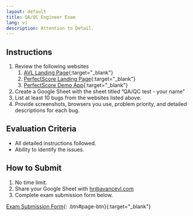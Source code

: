 ```yaml
---
layout: default
title: QA/QC Engineer Exam
lang: vi
description: Attention to Detail.
---
```




## Instructions

1. Review the following websites
    1. [AVL Landing Page](https://www.avancevl.com/){:target="_blank"}
    1. [PerfectScore Landing Page](https://www.getperfectscore.com/en/sat/student){:target="_blank"}
    1. [PerfectScore Demo App](https://demo.getperfectscore.com/){:target="_blank"}
1. Create a Google Sheet with the sheet titled ”QA/QC test - your name”
1. List at least 10 bugs from the websites listed above.
1. Provide screenshots, browsers you use, problem priority, and detailed descriptions for each bug.

## Evaluation Criteria

* All detailed instructions followed.
* Ability to identify the issues.

## How to Submit

1. No time limit.
1. Share your Google Sheet with [hr@avancevl.com](mailto:hr@avancevl.com)
1. Complete exam submission form below.

[Exam Submission Form](https://forms.gle/fFAgKv7WB2NDq5Ah6){: .btn#page-btn}{:target="_blank"}